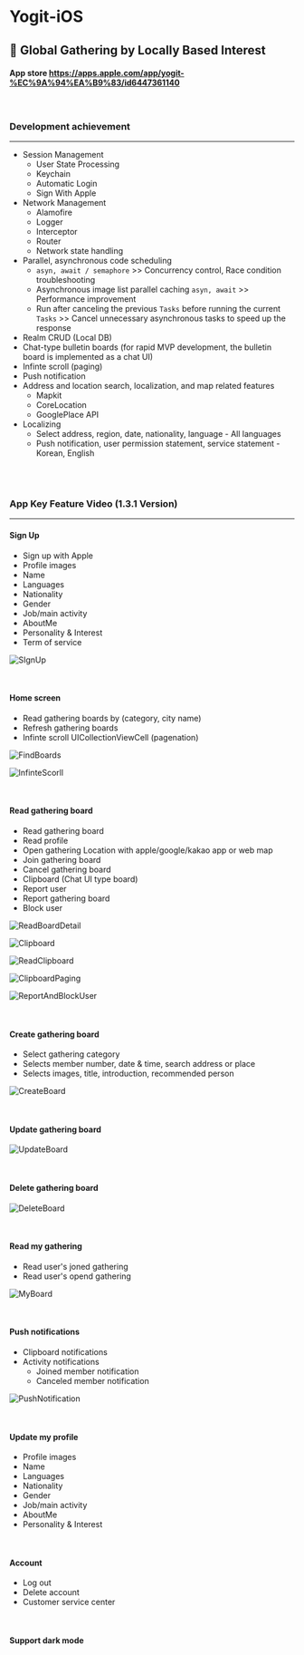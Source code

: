 # Yogit-iOS
## 📱 Global Gathering by Locally Based Interest
#### App store <https://apps.apple.com/app/yogit-%EC%9A%94%EA%B9%83/id6447361140>

<br/>

### Development achievement
---
- Session Management
    - User State Processing
    - Keychain
    - Automatic Login
    - Sign With Apple
- Network Management
    - Alamofire
    - Logger
    - Interceptor
    - Router
    - Network state handling
- Parallel, asynchronous code scheduling
    - `asyn, await / semaphore` >> Concurrency control, Race condition troubleshooting
    - Asynchronous image list parallel caching  `asyn, await` >> Performance improvement
    - Run after canceling the previous `Tasks` before running the current `Tasks` >> Cancel unnecessary asynchronous tasks to speed up the response
- Realm CRUD (Local DB)
- Chat-type bulletin boards (for rapid MVP development, the bulletin board is implemented as a chat UI)
- Infinte scroll (paging)
- Push notification
- Address and location search, localization, and map related features
    - Mapkit
    - CoreLocation
    - GooglePlace API
- Localizing
    - Select address, region, date, nationality, language - All languages
    - Push notification, user permission statement, service statement - Korean, English
   
<br/>
<br/>

### App Key Feature Video (1.3.1 Version)
---
#### Sign Up

* Sign up with Apple
* Profile images
* Name
* Languages
* Nationality
* Gender
* Job/main activity
* AboutMe
* Personality & Interest
* Term of service

![SIgnUp](https://user-images.githubusercontent.com/109328441/235420878-23cdf78c-f2f3-4b5f-851a-58978484b268.gif)


<br/>

#### Home screen

* Read gathering boards by (category, city name)
* Refresh gathering boards 
* Infinte scroll UICollectionViewCell (pagenation)


![FindBoards](https://user-images.githubusercontent.com/109328441/235421445-dca4e839-1643-425f-9f88-30d97816661b.gif)

![InfinteScorll](https://user-images.githubusercontent.com/109328441/235421686-a30d810a-83db-4ed4-a2e2-e3382cfff1b2.gif)

<br/>

#### Read gathering board

* Read gathering board 
* Read profile
* Open gathering Location with apple/google/kakao app or web map
* Join gathering board
* Cancel gathering board
* Clipboard (Chat UI type board)
* Report user
* Report gathering board
* Block user

![ReadBoardDetail](https://user-images.githubusercontent.com/109328441/235424041-55f4a587-d877-4372-95c7-acd57a91ebd3.gif)

![Clipboard](https://user-images.githubusercontent.com/109328441/235424668-d92693ea-ae89-402d-8574-fc69eb4b0cb6.gif)

![ReadClipboard](https://user-images.githubusercontent.com/109328441/235425245-009fb02a-04ff-4951-8050-7bd8c0537844.gif)

![ClipboardPaging](https://user-images.githubusercontent.com/109328441/235425554-f8f01e45-c1da-4cfc-8c1c-04966fc41742.gif)

![ReportAndBlockUser](https://user-images.githubusercontent.com/109328441/235426539-deb1eeac-c107-4c06-9fd7-0671b0982401.gif)

<br/>

#### Create gathering board

* Select gathering category
* Selects member number, date & time, search address or place
* Selects images, title, introduction, recommended person

![CreateBoard](https://user-images.githubusercontent.com/109328441/235426398-3f5c0696-986e-44fe-a30f-d0ee400ad76c.gif)

<br/>

#### Update gathering board

![UpdateBoard](https://user-images.githubusercontent.com/109328441/235424164-828ddba2-3e2f-49b9-a5cb-fcf5cdb93935.gif)

<br/>

#### Delete gathering board

![DeleteBoard](https://user-images.githubusercontent.com/109328441/235423141-7f734d7f-6f53-4a2b-ad76-404cad90ca12.gif)

<br/>

#### Read my gathering

* Read user's joned gathering
* Read user's opend gathering

![MyBoard](https://user-images.githubusercontent.com/109328441/235426762-28112f8f-c239-4302-b1a1-1086a5b110fa.gif)

<br/>

#### Push notifications

* Clipboard notifications
* Activity notifications
    - Joined member notification
    - Canceled member notification

![PushNotification](https://user-images.githubusercontent.com/109328441/235421939-942585f4-fda7-4efe-a2a9-65986dff9814.gif)
 

<br/>

#### Update my profile

* Profile images
* Name
* Languages
* Nationality
* Gender
* Job/main activity
* AboutMe
* Personality & Interest

<br/>

#### Account

* Log out
* Delete account
* Customer service center

<br/>

#### Support dark mode


<br/>





